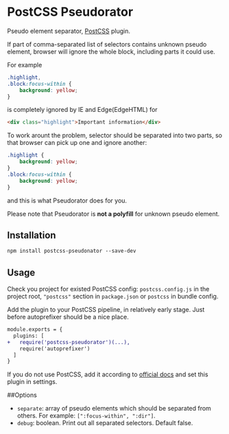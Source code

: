 # PostCSS Pseudorator

Pseudo element separator, [PostCSS] plugin.

[PostCSS]: https://github.com/postcss/postcss

If part of comma-separated list of selectors contains unknown pseudo element, browser will ignore the whole block,
including parts it could use.

For example
```css
.highlight,
.block:focus-within {
    background: yellow;
}
```
is completely ignored by IE and Edge(EdgeHTML) for
```html
<div class="highlight">Important information</div>
```
To work arount the problem, selector should be separated into two parts, so that browser can pick up one and ignore another:
```css
.highlight {
    background: yellow;
}
.block:focus-within {
    background: yellow;
}
```
and this is what Pseudorator does for you.

Please note that Pseudorator is **not a polyfill** for unknown pseudo element.

## Installation

```html
npm install postcss-pseudonator --save-dev
```

## Usage

Check you project for existed PostCSS config: `postcss.config.js`
in the project root, `"postcss"` section in `package.json`
or `postcss` in bundle config.

Add the plugin to your PostCSS pipeline, in relatively early stage.
Just before autoprefixer should be a nice place.

```diff
module.exports = {
  plugins: [
+   require('postcss-pseudorator')(...),
    require('autoprefixer')
  ]
}
```

If you do not use PostCSS, add it according to [official docs]
and set this plugin in settings.

[official docs]: https://github.com/postcss/postcss#usage

##Options

- `separate`: array of pseudo elements which should be separated from others.
For example: `[":focus-within", ":dir"]`.
- `debug`: boolean. Print out all separated selectors. Default false.

